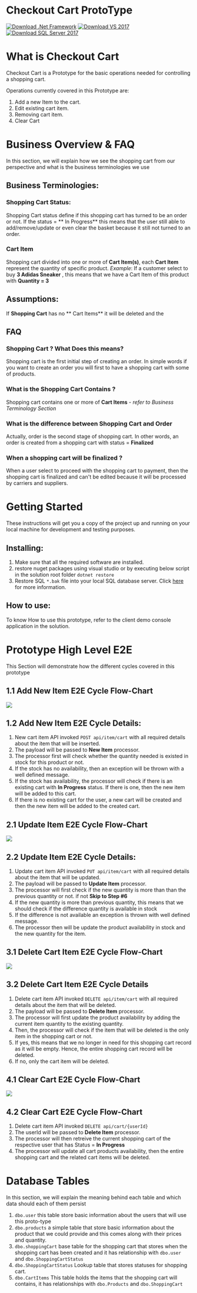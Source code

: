 # Checkout Cart ProtoType
[![Download .Net Framework](https://img.shields.io/badge/.Net%20Framework-%3E=%20v4.7.2-blue.svg)](https://dotnet.microsoft.com/download/dotnet-framework/net472) [![Download VS 2017](https://img.shields.io/badge/visual--studio-2017-blue.svg)](https://www.visualstudio.com/thank-you-downloading-visual-studio/?sku=Community&rel=15) [![Download SQL Server 2017](https://img.shields.io/badge/MS--SQL--Server---2017-blue.svg)](https://www.microsoft.com/en-us/sql-server/sql-server-editions-express)

# What is Checkout Cart
Checkout Cart is a Prototype for the basic operations needed for controlling a shopping cart.

Operations currently covered in this Prototype are: 
 1. Add a new Item to the cart.
 2. Edit existing cart item.
 3. Removing cart item.
 4. Clear Cart


# Business Overview & FAQ
In this section, we will explain how we see the shopping cart from our perspective and what is the business terminologies we use

## Business Terminologies:
### Shopping Cart Status:
Shopping Cart status define if this shopping cart has turned to be an order or not. If the status = ** In Progress** this means that the user still able to add/remove/update or even clear the basket because it still not turned to an order.
### Cart Item
Shopping cart divided into one or more of **Cart Item(s)**, each **Cart Item** represent the quantity of specific product.
*Example*: If a customer select to buy **3 Adidas Sneaker** , this means that we have a Cart Item of this product with **Quantity = 3**

## Assumptions:
If **Shopping Cart** has no ** Cart Items** it will be deleted and the 

## FAQ
###  Shopping Cart ? What Does this means?
Shopping cart is the first initial step of creating an order. In simple words if you want to create an order you will first to have a shopping cart with some of products.

### What is the Shopping Cart Contains ? 
Shopping cart contains one or more of **Cart Items**  -  *refer to Business Terminology Section*

### What is the difference between Shopping Cart and Order
Actually, order is the second stage of shopping cart. In other words, an order is created from a shopping cart with status = **Finalized**

### When a shopping cart will be finalized ?
 When a user select to proceed with the shopping cart to payment, then the shopping cart is finalized and can't be edited because it will be processed by carriers and suppliers.
 


# Getting Started

These instructions will get you a copy of the project up and running on your local machine for development and testing purposes. 

## Installing:
1.  Make sure that all the required software are installed.
2.  restore nuget packages using visual studio or by executing below script in the solution root folder 
```dotnet restore```
3. Restore SQL `*.bak` file into your local SQL database server. Click [here](https://stackoverflow.com/a/30338131) for more information.

## How to use:
To know How to use this prototype, refer to the client demo console application in the solution.


# Prototype High Level E2E 
This Section will demonstrate how the different cycles covered in this prototype

## 1.1 Add New Item E2E Cycle Flow-Chart

<img src="./charts/1.svg">

## 1.2 Add New Item E2E Cycle Details:

 1. New cart item API invoked `POST api/item/cart` with all required details about the item that will be inserted.
 2. The payload will be passed to **New Item** processor.
 3. The processor first will check whether the quantity needed is existed in stock for this product or not.
 4. If the stock has no availability, then an exception will be thrown with a well defined message.
 5. If the stock has availability, the processor will check if there is an existing cart with **In Progress** status. If there is one, then the new item will be added to this cart.
 6. If there is no existing cart for the user, a new cart will be created and then the new item will be added to the created cart.
 
## 2.1 Update Item E2E Cycle Flow-Chart
<img src="./charts/2.svg">

## 2.2 Update Item E2E Cycle Details:
1.  Update cart item API invoked `PUT api/item/cart` with all required details about the item that will be updated.
2. The payload will be passed to **Update Item** processor.
3. The processor will first check if the new quantity is more than than the previous quantity or not. if not **Skip to Step #6**
4. If the new quantity is more than previous quantity, this means that we should check if the difference quantity is available in stock
5. If the difference is not available an exception is thrown with well defined message.
6. The processor then will be update the product availability in stock and the new quantity for the item.

## 3.1 Delete Cart Item E2E Cycle Flow-Chart
<img src="./charts/3.svg">

## 3.2 Delete Cart Item E2E Cycle Details
1.  Delete cart item API invoked `DELETE api/item/cart` with all required details about the item that will be deleted.
2. The payload will be passed to **Delete Item** processor.
3. The processor will first update the product availability by adding the current item quantity to the existing quantity.
4. Then, the processor will check if the item that will be deleted is the only item in the shopping cart or not.
5. If yes, this means that we no longer in need for this shopping cart record as it will be empty. Hence, the entire shopping cart record will be deleted.
6. If no, only the cart item will be deleted.

## 4.1 Clear Cart E2E Cycle Flow-Chart
<img src="./charts/4.svg">

## 4.2 Clear Cart E2E Cycle Flow-Chart
1. Delete cart item API invoked `DELETE api/cart/{userId}` 
2. The userId will be passed to **Delete Item** processor.
3. The processor will then retreive the current shopping cart of the respective user that has Status = **In Progress**
4. The processor will update all cart products availability, then the entire shopping cart and the related cart items will be deleted.

# Database Tables
In this section, we will explain the meaning behind each table and which data should each of them persist

 1. `dbo.user` this table store basic information about the users that will use this proto-type
 2. `dbo.products` a simple table that store basic information about the product that we could provide and this comes along with their prices and quantity.
 3. `dbo.shoppingCart` base table for the shopping cart that stores when the shopping cart has been created and it has relationship with `dbo.user` and `dbo.ShoppingCartStatus`
 4. `dbo.ShoppingCartStatus` Lookup table that stores statuses for shopping cart.
 5. `dbo.CartItems` This table holds the items that the shopping cart will contains, it has relationships with `dbo.Products` and `dbo.ShoppingCart`

